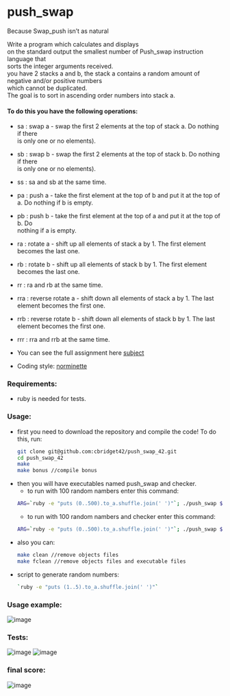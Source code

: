 # push_swap
Because Swap_push isn’t as natural

Write a program which calculates and displays  
on the standard output the smallest number of Push_swap instruction language that  
sorts the integer arguments received.  
you have 2 stacks a and b, the stack a contains a random amount of negative and/or positive numbers  
which cannot be duplicated.  
The goal is to sort in ascending order numbers into stack a.  
  
#### To do this you have the following operations:  
* sa : swap a - swap the first 2 elements at the top of stack a. Do nothing if there  
  is only one or no elements).  
* sb : swap b - swap the first 2 elements at the top of stack b. Do nothing if there  
  is only one or no elements).  
* ss : sa and sb at the same time.  
* pa : push a - take the first element at the top of b and put it at the top of a. Do
  nothing if b is empty.  
* pb : push b - take the first element at the top of a and put it at the top of b. Do  
  nothing if a is empty.  
* ra : rotate a - shift up all elements of stack a by 1. The first element becomes
  the last one.  
* rb : rotate b - shift up all elements of stack b by 1. The first element becomes
  the last one.  
* rr : ra and rb at the same time.  
* rra : reverse rotate a - shift down all elements of stack a by 1. The last element
  becomes the first one.  
* rrb : reverse rotate b - shift down all elements of stack b by 1. The last element
  becomes the first one.  
* rrr : rra and rrb at the same time.  
  
* You can see the full assignment here [subject](https://github.com/cbridget42/push_swap_42/blob/main/subject/en.subject.pdf)
* Coding style: [norminette](https://github.com/cbridget42/push_swap_42/blob/main/subject/en.norm.pdf)
  
### Requirements:
* ruby is needed for tests.
  
### Usage:
* first you need to download the repository and compile the code! To do this, run:
	```bash
	git clone git@github.com:cbridget42/push_swap_42.git
	cd push_swap_42
	make
	make bonus //compile bonus
	```
* then you will have executables named push_swap and checker.
	+ to run with 100 random nambers enter this command:
  ```bash
  ARG=`ruby -e "puts (0..500).to_a.shuffle.join(' ')"`; ./push_swap $ARG
	```
	+ to run with 100 random nambers and checker enter this command:
  ```bash
  ARG=`ruby -e "puts (0..500).to_a.shuffle.join(' ')"`; ./push_swap $ARG | ./checker $ARG
	```
* also you can:
	```bash
	make clean //remove objects files
	make fclean //remove objects files and executable files
	```
* script to generate random numbers:
  ```bash
  `ruby -e "puts (1..5).to_a.shuffle.join(' ')"`
	```
  
### Usage example:
![image](https://github.com/cbridget42/push_swap_42/blob/main/images/push_swap.svg)
  
### Tests:
![image](https://github.com/cbridget42/push_swap_42/blob/main/images/Screenshot%20from%202022-11-14%2021-16-55.png)
![image](https://github.com/cbridget42/push_swap_42/blob/main/images/Screenshot%20from%202022-11-14%2021-17-42.png)
  
### final score:
![image](https://github.com/cbridget42/push_swap_42/blob/main/images/Screenshot%20from%202022-11-14%2021-20-09.png)
  

